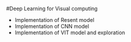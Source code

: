 #Deep Learning for Visual computing 

- Implementation of Resent model
- Implementation of CNN model
- Implementation of VIT model and exploration
  
